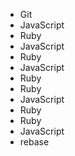 * Git 
* JavaScript
* Ruby
* JavaScript
* Ruby
* JavaScript
* Ruby
* Ruby
* JavaScript
* Ruby
* Ruby
* JavaScript
* rebase 